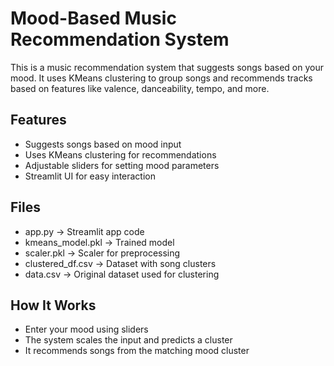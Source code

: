 # Mood-Based Music Recommendation System  

This is a music recommendation system that suggests songs based on your mood. It uses KMeans clustering to group songs and recommends tracks based on features like valence, danceability, tempo, and more.  

## Features  
- Suggests songs based on mood input  
- Uses KMeans clustering for recommendations  
- Adjustable sliders for setting mood parameters  
- Streamlit UI for easy interaction  

## Files  
- app.py → Streamlit app code  
- kmeans_model.pkl → Trained model  
- scaler.pkl → Scaler for preprocessing  
- clustered_df.csv → Dataset with song clusters
- data.csv → Original dataset used for clustering  

## How It Works  
- Enter your mood using sliders  
- The system scales the input and predicts a cluster  
- It recommends songs from the matching mood cluster  

